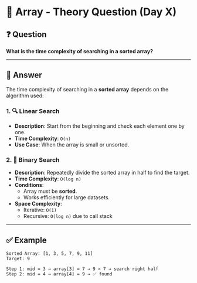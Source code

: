 # 📘 Array - Theory Question (Day X)

## ❓ Question

**What is the time complexity of searching in a sorted array?**

---

## 📖 Answer

The time complexity of searching in a **sorted array** depends on the algorithm used:

### 1. 🔍 **Linear Search**

- **Description**: Start from the beginning and check each element one by one.
- **Time Complexity**: `O(n)`
- **Use Case**: When the array is small or unsorted.

### 2. 🧮 **Binary Search**

- **Description**: Repeatedly divide the sorted array in half to find the target.
- **Time Complexity**: `O(log n)`
- **Conditions**:
  - Array must be **sorted**.
  - Works efficiently for large datasets.
- **Space Complexity**:
  - Iterative: `O(1)`
  - Recursive: `O(log n)` due to call stack

---

## ✅ Example

```text
Sorted Array: [1, 3, 5, 7, 9, 11]
Target: 9

Step 1: mid = 3 → array[3] = 7 → 9 > 7 → search right half
Step 2: mid = 4 → array[4] = 9 → ✅ found
```

